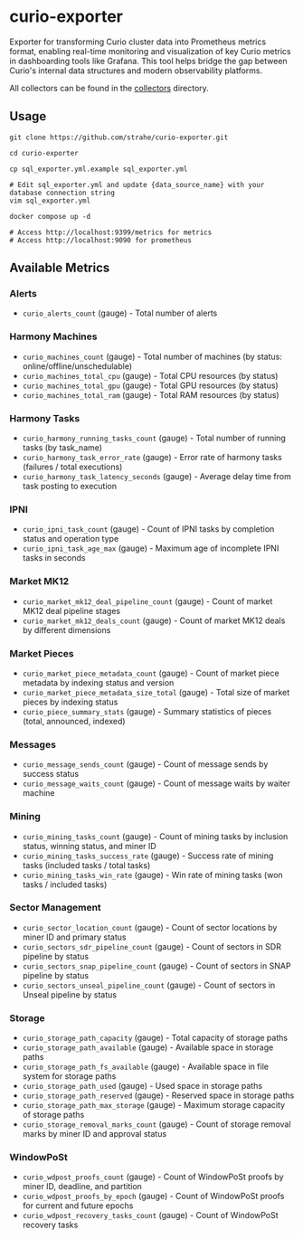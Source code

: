 # curio-exporter

Exporter for transforming Curio cluster data into Prometheus metrics format, enabling real-time monitoring and visualization of key Curio metrics in dashboarding tools like Grafana. This tool helps bridge the gap between Curio's internal data structures and modern observability platforms.

All collectors can be found in the [collectors](/collectors) directory.
## Usage

```shell
git clone https://github.com/strahe/curio-exporter.git

cd curio-exporter

cp sql_exporter.yml.example sql_exporter.yml

# Edit sql_exporter.yml and update {data_source_name} with your database connection string
vim sql_exporter.yml

docker compose up -d

# Access http://localhost:9399/metrics for metrics
# Access http://localhost:9090 for prometheus
```

## Available Metrics

### Alerts
- `curio_alerts_count` (gauge) - Total number of alerts

### Harmony Machines
- `curio_machines_count` (gauge) - Total number of machines (by status: online/offline/unschedulable)
- `curio_machines_total_cpu` (gauge) - Total CPU resources (by status)
- `curio_machines_total_gpu` (gauge) - Total GPU resources (by status)
- `curio_machines_total_ram` (gauge) - Total RAM resources (by status)

### Harmony Tasks
- `curio_harmony_running_tasks_count` (gauge) - Total number of running tasks (by task_name)
- `curio_harmony_task_error_rate` (gauge) - Error rate of harmony tasks (failures / total executions)
- `curio_harmony_task_latency_seconds` (gauge) - Average delay time from task posting to execution

### IPNI
- `curio_ipni_task_count` (gauge) - Count of IPNI tasks by completion status and operation type
- `curio_ipni_task_age_max` (gauge) - Maximum age of incomplete IPNI tasks in seconds

### Market MK12
- `curio_market_mk12_deal_pipeline_count` (gauge) - Count of market MK12 deal pipeline stages
- `curio_market_mk12_deals_count` (gauge) - Count of market MK12 deals by different dimensions

### Market Pieces
- `curio_market_piece_metadata_count` (gauge) - Count of market piece metadata by indexing status and version
- `curio_market_piece_metadata_size_total` (gauge) - Total size of market pieces by indexing status
- `curio_piece_summary_stats` (gauge) - Summary statistics of pieces (total, announced, indexed)

### Messages
- `curio_message_sends_count` (gauge) - Count of message sends by success status
- `curio_message_waits_count` (gauge) - Count of message waits by waiter machine

### Mining
- `curio_mining_tasks_count` (gauge) - Count of mining tasks by inclusion status, winning status, and miner ID
- `curio_mining_tasks_success_rate` (gauge) - Success rate of mining tasks (included tasks / total tasks)
- `curio_mining_tasks_win_rate` (gauge) - Win rate of mining tasks (won tasks / included tasks)

### Sector Management
- `curio_sector_location_count` (gauge) - Count of sector locations by miner ID and primary status
- `curio_sectors_sdr_pipeline_count` (gauge) - Count of sectors in SDR pipeline by status
- `curio_sectors_snap_pipeline_count` (gauge) - Count of sectors in SNAP pipeline by status
- `curio_sectors_unseal_pipeline_count` (gauge) - Count of sectors in Unseal pipeline by status

### Storage
- `curio_storage_path_capacity` (gauge) - Total capacity of storage paths
- `curio_storage_path_available` (gauge) - Available space in storage paths
- `curio_storage_path_fs_available` (gauge) - Available space in file system for storage paths
- `curio_storage_path_used` (gauge) - Used space in storage paths
- `curio_storage_path_reserved` (gauge) - Reserved space in storage paths
- `curio_storage_path_max_storage` (gauge) - Maximum storage capacity of storage paths
- `curio_storage_removal_marks_count` (gauge) - Count of storage removal marks by miner ID and approval status

### WindowPoSt
- `curio_wdpost_proofs_count` (gauge) - Count of WindowPoSt proofs by miner ID, deadline, and partition
- `curio_wdpost_proofs_by_epoch` (gauge) - Count of WindowPoSt proofs for current and future epochs
- `curio_wdpost_recovery_tasks_count` (gauge) - Count of WindowPoSt recovery tasks
